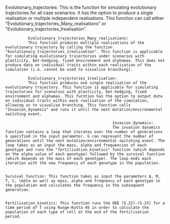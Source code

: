 Evolutionary_trajectories:
This is the function for simulating evolutionary trajectories for all case scenarios. It has the option to produce a single realisation or multiple independent realisations. This function can call either "Evolutionary_trajectories_Many_realisations" or "Evolutionary_trajectories_1realisation".
              
              Evolutionary_trajectories_Many_realisations:
              This function produces multiple realisations of the evolutionary trajectory by calling the function "Evolutionary_trajectories_1realisation". This function is applicable for simulating evolutionary trajectories under scenarios with plasticity, bet-hedging, fixed environment and alphamax. This does not produce data on individual traits within each realisation of the simulation (i.e. cannot be used to visualise branching).
              
              Evolutionary_trajectories_1realisation:
              This function produces one single realisation of the evolutionary trajectory. This function is applicable for simulating trajectories for scenarios with plasticity, bet-hedging, fixed environment and alphamax. This fucntion has the option to output data on individual traits within each realisation of the simulation, allowing us to visualise branching. This function calls "Invasion_dynamics" and runs it until the next mutation/environmental switching event.
              
                                                   Invasion_dynamics:
                                                   The invasion dynamics function contains a loop that iterates over the number of generations G specified in the input parameter. G can represent the number of generations until the next mutation/environmental switching event. The loop takes as an input the mass, alpha and frequencies of each genotype and runs the "fertilisation_kinetics" function (which depends on the alpha value of each genotype) followed by the survival function (which depends on the mass of each genotype). The loop ends each iteration with the new frequency of each genotype in the population.
                                                   
                                                                    Survival_function: This function takes as input the parameters A, M, T, C, \beta as well as mass, alpha and freqnency of each genotype in the population and calculates the frequency in the subsequent generation.
                                                                    
                                                                    Fertilisation_kinetics: This function runs the ODE (S.22)-(S.23) for a time period of T using Runge-Kutta 45 in order to calculate the population of each type of cell at the end of the fertilisation period.
                                                   

